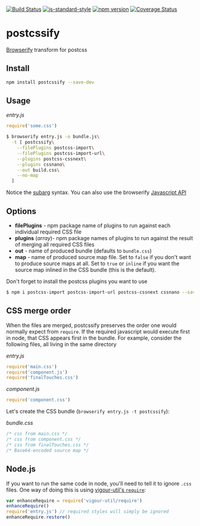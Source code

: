 <!-- VDOC.badges travis; standard; npm; coveralls -->
<!-- DON'T EDIT THIS SECTION (including comments), INSTEAD RE-RUN `vdoc` TO UPDATE -->
[![Build Status](https://travis-ci.org/vigour-io/postcssify.svg?branch=master)](https://travis-ci.org/vigour-io/postcssify)
[![js-standard-style](https://img.shields.io/badge/code%20style-standard-brightgreen.svg)](http://standardjs.com/)
[![npm version](https://badge.fury.io/js/postcssify.svg)](https://badge.fury.io/js/postcssify)
[![Coverage Status](https://coveralls.io/repos/github/vigour-io/postcssify/badge.svg?branch=master)](https://coveralls.io/github/vigour-io/postcssify?branch=master)

<!-- VDOC END -->

# postcssify
[Browserify](http://browserify.org/) transform for postcss

## Install
```sh
npm install postcssify --save-dev
```

## Usage
*entry.js*
```javascript
require('some.css')
```

```sh
$ browserify entry.js -o bundle.js\
  -t [ postcssify\
    --filePlugins postcss-import\
    --filePlugins postcss-import-url\
    --plugins postcss-cssnext\
    --plugins cssnano\
    --out build.css\
    --no-map
  ]
```
Notice the [subarg](https://github.com/substack/subarg) syntax. You can also use the browserify [Javascript API](https://github.com/substack/node-browserify#bpluginplugin-opts)

## Options

- **filePlugins** - npm package name of plugins to run against each individual required CSS file
- **plugins** (*array*)- npm package names of plugins to run against the result of merging all required CSS files
- **out** - name of produced bundle (defaults to `bundle.css`)
- **map** - name of produced source map file. Set to `false` if you don't want to produce source maps at all. Set to `true` or `inline` if you want the source map inlined in the CSS bundle (this is the default).

Don't forget to install the postcss plugins you want to use

```sh
$ npm i postcss-import postcss-import-url postcss-cssnext cssnano --save-dev
```

## CSS merge order

When the files are merged, postcssify preserves the order one would normally expect from `require`. If the required javascript would execute first in node, that CSS appears first in the bundle. For example, consider the following files, all living in the same directory

*entry.js*
```javascript
require('main.css')
require('component.js')
require('finalTouches.css')
```

*component.js*
```javascript
require('component.css')
```

Let's create the CSS bundle (`browserify entry.js -t postcssify`):

*bundle.css*
```css
/* css from main.css */
/* css from component.css */
/* css from finalTouches.css */
/* Base64-encoded source map */
```

## Node.js

If you want to run the same code in node, you'll need to tell it to ignore `.css` files. One way of doing this is using [vigour-util's `require`](https://github.com/vigour-io/util#enhancerequireoptions):

```javascript
var enhanceRequire = require('vigour-util/require')
enhanceRequire()
require('entry.js') // required styles will simply be ignored
enhanceRequire.restore()
```
